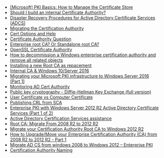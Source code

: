 - [[Microsoft] PKI Basics: How to Manage the Certificate Store](https://www.reddit.com/r/sysadmin/comments/826pnj/microsoft_pki_basics_how_to_manage_the/)
- [Should I build an internal Certificate Authority?](https://www.reddit.com/r/sysadmin/comments/957cnh/should_i_build_an_internal_certificate_authority/)
- [Disaster Recovery Procedures for Active Directory Certificate Services (ADCS)](https://blogs.technet.microsoft.com/pki/2010/04/20/disaster-recovery-procedures-for-active-directory-certificate-services-adcs/)
- [Migrating the Certification Authority](https://docs.microsoft.com/en-us/previous-versions/windows/it-pro/windows-server-2012-R2-and-2012/dn486805(v=ws.11)#BKMK_RestoreCA)
- [Cert Options and Help](https://www.reddit.com/r/sysadmin/comments/86vbu0/cert_options_and_help/?st=jf5zn755&sh=8a8bf76f)
- [Certificate Authority Question](https://www.reddit.com/r/sysadmin/comments/816nbp/certificate_authority_question/)
- [Enterprise root CA? Or Standalone root CA?](https://www.reddit.com/r/sysadmin/comments/8cwkp0/enterprise_root_ca_or_standalone_root_ca/)
- [OpenSSL Certificate Authority](https://jamielinux.com/docs/openssl-certificate-authority/introduction.html)
- [How to decommission a Windows enterprise certification authority and remove all related objects](https://support.microsoft.com/en-ca/help/889250/how-to-decommission-a-windows-enterprise-certification-authority-and-r)
- [Installing a new Root CA as repacement](https://www.reddit.com/r/sysadmin/comments/8d3mbm/installing_a_new_root_ca_as_repacement/)
- [Internal CA & Windows 10/Server 2016](https://www.reddit.com/r/sysadmin/comments/8qm2gw/internal_ca_windows_10server_2016/)
- [Migrating your Microsoft PKI infrastructure to Windows Server 2016 (Part 1)](https://kevinstreet.co.uk/2017/07/19/migrating-your-microsoft-pki-infrastructure-to-windows-server-2016-part-1/)
- [Monitoring AD Cert Authority](https://www.reddit.com/r/sysadmin/comments/8pbt2h/monitoring_ad_cert_authority/)
- [Public key cryptography - Diffie-Hellman Key Exchange (full version)](https://www.youtube.com/watch?v=YEBfamv-_do&app=desktop)
- [User Certificate vs Computer Certificate](https://www.reddit.com/r/sysadmin/comments/8pdlpl/user_certificate_vs_computer_certificate/)
- [Publishing CRL from SCA](https://www.reddit.com/r/sysadmin/comments/8n98b2/publishing_crl_from_sca/)
- [Enterprise PKI with Windows Server 2012 R2 Active Directory Certificate Services (Part 1 of 2)](https://blogs.technet.microsoft.com/yungchou/2013/10/21/enterprise-pki-with-windows-server-2012-r2-active-directory-certificate-services-part-1-of-2/)
- [Active Directory Certification Services assistance](https://www.reddit.com/r/sysadmin/comments/8r1gu8/active_directory_certification_services_assistance/)
- [Root CA: Migrate From 2008 R2 to 2012 R2](http://msexchangeguru.com/2016/01/24/root-ca-2008-r2-to-2012-r2/)
- [Migrate your Certification Authority Root CA to Windows 2012 R2](https://blog.ahasayen.com/migrate-your-certification-authority-root-ca-to-windows-2012-r2/)
- [How to Upgrade/Move your Enterprise Certification Authority (CA) from 2008 R2 to 2012 R2 - Part 1](http://itcalls.blogspot.com/2016/01/enterprise-ca-upgrade-from-2008-r2-to.html)
- [Migrate AD CS from windows 2008 to Windows 2012 – Enterprise PKI](http://andreasmaki.net/?p=71)
- [Certification Authority Naming](https://docs.microsoft.com/en-us/previous-versions/windows/it-pro/windows-server-2008-R2-and-2008/cc770402(v=ws.11))
